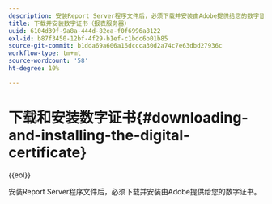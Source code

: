 ```yaml
---
description: 安装Report Server程序文件后，必须下载并安装由Adobe提供给您的数字证书。
title: 下载并安装数字证书（报表服务器）
uuid: 6104d39f-9a8a-444d-82ea-f0f6996a8122
exl-id: b87f3450-12bf-4f29-b1ef-c1bdc6b01b85
source-git-commit: b1dda69a606a16dccca30d2a74c7e63dbd27936c
workflow-type: tm+mt
source-wordcount: '58'
ht-degree: 10%

---
```


# 下载和安装数字证书{#downloading-and-installing-the-digital-certificate}

{{eol}}

安装Report Server程序文件后，必须下载并安装由Adobe提供给您的数字证书。
